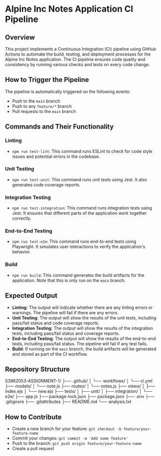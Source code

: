 # Alpine Inc Notes Application CI Pipeline

## Overview
This project implements a Continuous Integration (CI) pipeline using GitHub Actions to automate the build, testing, and deployment processes for the Alpine Inc Notes application. The CI pipeline ensures code quality and consistency by running various checks and tests on every code change.

## How to Trigger the Pipeline
The pipeline is automatically triggered on the following events:
- Push to the `main` branch
- Push to any `feature/*` branch
- Pull requests to the `main` branch

## Commands and Their Functionality

### Linting
- `npm run test-lint`: This command runs ESLint to check for code style issues and potential errors in the codebase.

### Unit Testing
- `npm run test-unit`: This command runs unit tests using Jest. It also generates code coverage reports.

### Integration Testing
- `npm run test-integration`: This command runs integration tests using Jest. It ensures that different parts of the application work together correctly.

### End-to-End Testing
- `npm run test-e2e`: This command runs end-to-end tests using Playwright. It simulates user interactions to verify the application's behavior.

### Build
- `npm run build`: This command generates the build artifacts for the application. Note that this is only run on the `main` branch.

## Expected Output
- **Linting**: The output will indicate whether there are any linting errors or warnings. The pipeline will fail if there are any errors.
- **Unit Testing**: The output will show the results of the unit tests, including pass/fail status and code coverage reports.
- **Integration Testing**: The output will show the results of the integration tests, including pass/fail status and coverage reports.
- **End-to-End Testing**: The output will show the results of the end-to-end tests, including pass/fail status. The pipeline will fail if any test fails.
- **Build**: If running on the `main` branch, the build artifacts will be generated and stored as part of the CI workflow.

## Repository Structure
S3962053-ASSIGNMENT-1/
├── .github/
│ └── workflows/
│ └── ci.yml
├── models/
│ └── note.js
├── routes/
│ └── notes.js
├── views/
│ ├── index.ejs
│ └── new.ejs
├── tests/
│ ├── unit/
│ ├── integration/
│ └── e2e/
├── app.js
├── package-lock.json
├── package.json
├── .env
├── .gitignore
├── .gitattributes
├── README.md
└── analysis.txt


## How to Contribute
- Create a new branch for your feature: `git checkout -b feature/your-feature-name`
- Commit your changes: `git commit -m 'Add some feature'`
- Push to the branch: `git push origin feature/your-feature-name`
- Create a pull request
